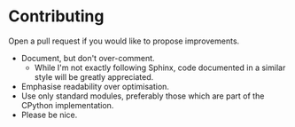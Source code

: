# Contributing
Open a pull request if you would like to propose improvements.
* Document, but don't over-comment.
  * While I'm not exactly following Sphinx, code documented in a similar style will be greatly appreciated.
* Emphasise readability over optimisation.
* Use only standard modules, preferably those which are part of the CPython implementation.
* Please be nice.
